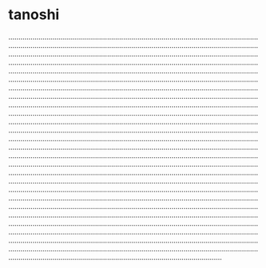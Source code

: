 # tanoshi
..................................................................................................................................................................................................................................................................................................................................................................................................................................................................................................................................................................................................................................................................................................................................................................................................................................................................................................................................................................................................................................................................................................................................................................................................................................................................................................................................................................................................................................................................................................................................................................................................................................................................................................................................................................................................................................................................................................................................................................................................................................................................................................................................................................................................................................................................................................................................................................................................................................................................................................................................................................................................................................................................................................................................................................................................................................................................................................................................................................................................................................................................................................................................................................................................................................................................................................................................................................................................................................................................
